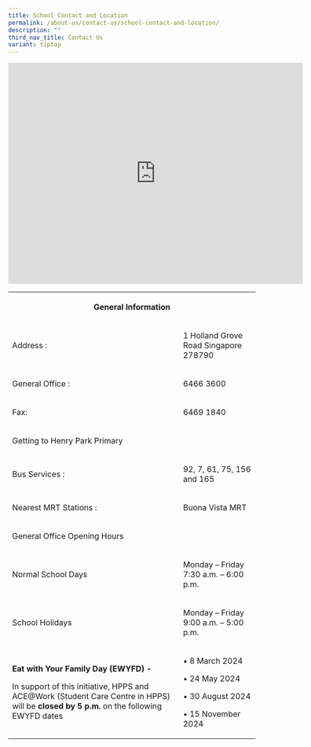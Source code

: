 ```yaml
---
title: School Contact and Location
permalink: /about-us/contact-us/school-contact-and-location/
description: ""
third_nav_title: Contact Us
variant: tiptap
---
```

<div class="iframe-wrapper">
<iframe style="border:0;" height="450" width="600" allowfullscreen="true" frameborder="0" src="https://www.google.com/maps/embed?pb=!1m14!1m8!1m3!1d7977.529385352103!2d103.784136!3d1.316783!3m2!1i1024!2i768!4f13.1!3m3!1m2!1s0x31da1a7ad360fdd1%3A0x84be576780039749!2sHenry%20Park%20Primary%20School!5e0!3m2!1sen!2sus!4v1677048386345!5m2!1sen!2sus"></iframe>
</div>
<table>
<tbody>
<tr>
<th rowspan="1" colspan="2">
<p>General Information</p>
</th>
</tr>
<tr>
<td rowspan="1" colspan="1">
<p>Address :</p>
</td>
<td rowspan="1" colspan="1">
<p>1 Holland Grove Road Singapore 278790</p>
</td>
</tr>
<tr>
<td rowspan="1" colspan="1">
<p>General Office :</p>
</td>
<td rowspan="1" colspan="1">
<p>6466 3600</p>
</td>
</tr>
<tr>
<td rowspan="1" colspan="1">
<p>Fax:</p>
</td>
<td rowspan="1" colspan="1">
<p>6469 1840</p>
</td>
</tr>
<tr>
<td rowspan="1" colspan="2">
<p>Getting to Henry Park Primary</p>
</td>
</tr>
<tr>
<td rowspan="1" colspan="1">
<p>Bus Services :</p>
</td>
<td rowspan="1" colspan="1">
<p>92, 7, 61, 75, 156 and 165</p>
</td>
</tr>
<tr>
<td rowspan="1" colspan="1">
<p>Nearest MRT Stations :</p>
</td>
<td rowspan="1" colspan="1">
<p>Buona Vista MRT</p>
</td>
</tr>
<tr>
<td rowspan="1" colspan="2">
<p>General Office Opening Hours</p>
</td>
</tr>
<tr>
<td rowspan="1" colspan="1">
<p>Normal School Days</p>
</td>
<td rowspan="1" colspan="1">
<p>Monday – Friday
<br>7:30 a.m. – 6:00 p.m.</p>
</td>
</tr>
<tr>
<td rowspan="1" colspan="1">
<p>School Holidays</p>
</td>
<td rowspan="1" colspan="1">
<p>Monday – Friday
<br>9:00 a.m. – 5:00 p.m.</p>
</td>
</tr>
<tr>
<td rowspan="1" colspan="1">
<p><strong>Eat with Your Family Day (EWYFD) -</strong>
</p>
<p>In support of this initiative, HPPS and ACE@Work (Student Care Centre
in HPPS) will be <strong>closed by 5 p.m.</strong> on the following EWYFD
dates</p>
</td>
<td rowspan="1" colspan="1">
<p>• 8 March 2024</p>
<p>• 24 May 2024</p>
<p>• 30 August 2024</p>
<p>• 15 November 2024</p>
</td>
</tr>
</tbody>
</table>
<p></p>
